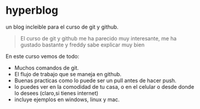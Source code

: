 # hyperblog
un blog incleible para el curso de git y github.

> El curso de git y github me ha parecido muy interesante, me ha gustado bastante y freddy sabe explicar muy bien

En este curso vemos de todo:
* Muchos comandos de git.
* El flujo de trabajo que se maneja en github.
* Buenas practicas como lo puede ser un pull antes de hacer push.
* lo puedes ver en la comodidad de tu casa, o en el celular o desde donde lo desees (claro,si tienes internet)
* incluye ejemplos en windows, linux y mac.